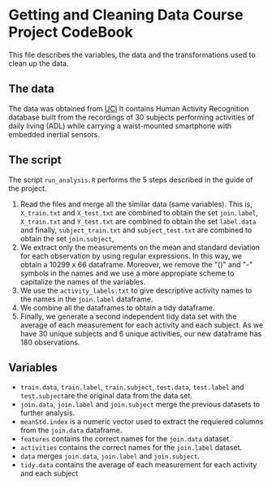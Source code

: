 # Getting and Cleaning Data Course Project CodeBook

This file describes the variables, the data and the transformations 
used to clean up the data.

## The data

The data was obtained from [UCI](http://archive.ics.uci.edu/ml/datasets/Human+Activity+Recognition+Using+Smartphones)
It contains Human Activity Recognition database built from the recordings of 30 subjects performing activities of daily living (ADL) while carrying a waist-mounted smartphone with embedded inertial sensors.

## The script 

The script `run_analysis.R` performs the 5 steps described in the guide of the
project.


1. Read the files and merge all the similar data (same variables). This is,
 `X_train.txt` and `X_test.txt` are combined to obtain the set `join.label`,
  `X_train.txt` and `Y_test.txt` are combined to obtain the set `label.data`
  and finally, `subject_train.txt` and `subject_test.txt` are combined 
  to obtain the set `join.subject`,
2. We extract only the measurements on the mean and standard deviation for each
observation by using regular expressions. In this way, we obtain a 10299 x 66
dataframe. Moreover,  we remove the "()" and "-" symbols in the names
and we use a more appropiate scheme to capitalize the names of the variables.
3. We use the `activity_labels.txt` to give descriptive activity names to
the names in the `join.label` dataframe.
4. We combine all the dataframes to obtain a tidy dataframe.
5. Finally, we generate a second independent tidy data set with the average of
each measurement for each activity and each subject. As we have 30 unique subjects 
and 6 unique activities, our new dataframe has 180 observations.


## Variables

* `train.data`, `train.label`, `train.subject`, `test.data`, `test.label` and
`test.subject`are the original data from the data set.
* `join.data`, `join.label` and `join.subject` merge the previous datasets
to further analysis.
* `meanStd.index` is a numeric vector used to extract the requiered columns
from the `join.data` dataframe.
*  `features` contains the correct names for the `join.data` dataset.
* `activities` contains the correct names for the `join.label` dataset.
* `data` merges `join.data`, `join.label` and `join.subject`.
* `tidy.data` contains the average of
each measurement for each activity and each subject 